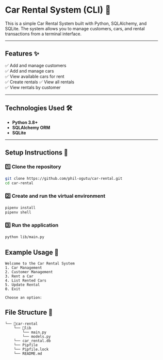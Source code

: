 # Car Rental System (CLI) 🚗

This is a simple Car Rental System built with Python, SQLAlchemy, and SQLite. The system allows you to manage customers, cars, and rental transactions from a terminal interface.

---

## Features ✨

✅ Add and manage customers  
✅ Add and manage cars  
✅ View available cars for rent  
✅ Create rentals 
✅ View all rentals  
✅ View rentals by customer  

---

## Technologies Used 🛠️

- **Python 3.8+**
- **SQLAlchemy ORM**
- **SQLite** 

---

## Setup Instructions 🚀

### 1️⃣ Clone the repository

```bash
git clone https://github.com/phil-ogutu/car-rental.git
cd car-rental
```

### 2️⃣ Create and run the virtual environment
```bash
pipenv install
pipenv shell
```

### 3️⃣ Run the application
```bash
python lib/main.py
```

## Example Usage 📖
```plaintext
Welcome to the Car Rental System
1. Car Management
2. Customer Management
3. Rent a Car
4. List Rented Cars
5. Update Rental
0. Exit

Choose an option:
```

## File Structure 📂
```
└── 📁car-rental
    └── 📁lib
        └── main.py
        └── models.py
    └── car_rental.db
    └── Pipfile
    └── Pipfile.lock
    └── README.md
```

